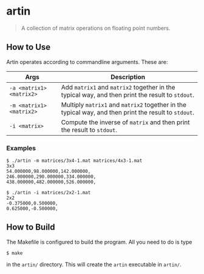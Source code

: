 # artin
> A collection of matrix operations on floating point numbers.

## How to Use

Artin operates according to commandline arguments. These are:

| Args | Description |
| ------- | -------- |
| `-a <matrix1> <matrix2>` | Add `matrix1` and `matrix2` together in the typical way, and then print the result to `stdout`.|
| `-m <matrix1> <matrix2>` | Multiply `matrix1` and `matrix2` together in the typical way, and then print the result to `stdout`.|
| `-i <matrix>` | Compute the inverse of `matrix` and then print the result to `stdout`. |

### Examples
```
$ ./artin -m matrices/3x4-1.mat matrices/4x3-1.mat 
3x3
54.000000,98.000000,142.000000,
246.000000,290.000000,334.000000,
438.000000,482.000000,526.000000,
```
```
$ ./artin -i matrices/2x2-1.mat
2x2
-0.375000,0.500000,
0.625000,-0.500000,
```

## How to Build
The Makefile is configured to build the program. All you need to do is type
```shell script
$ make
```
in the `artin/` directory. This will create the `artin` executable in `artin/`.
